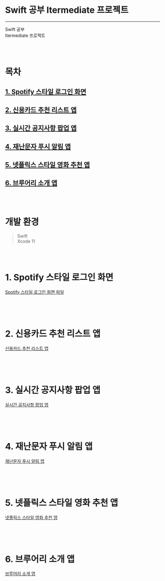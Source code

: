 # **Swift 공부 Itermediate 프로젝트**
<hr>

Swift 공부  
Itermediate 프로젝트  

<br>
<br>

# **목차**

## [1. Spotify 스타일 로그인 화면](#1.-Spotify-스타일-로그인-화면)  
## [2. 신용카드 추천 리스트 앱](#2.-신용카드-추천-리스트-앱)  
## [3. 실시간 공지사항 팝업 앱](#3.-실시간-공지사항-팝업-앱)  
## [4. 재난문자 푸시 알림 앱](#4.-재난문자-푸시-알림-앱)
## [5. 넷플릭스 스타일 영화 추천 앱](#5.-넷플릭스-스타일-영화-추천-앱)
## [6. 브루어리 소개 앱](#6.-브루어리-소개-앱)

<br>
<br>

# **개발 환경**

> Swift  
> Xcode 11




<br>
<br>

# **1. Spotify 스타일 로그인 화면**

[Spotify 스타일 로그인 화면 파일](https://github.com/wnsgur9137/Swift_Itermediate_Projects/tree/master/SpotifyLoginSampleApp)

<br>
<br>
<br>

# **2. 신용카드 추천 리스트 앱**

[신용카드 추천 리스트 앱](https://github.com/wnsgur9137/Swift_Itermediate_Projects/tree/master/CreditCardList)

<br>
<br>
<br>

# **3. 실시간 공지사항 팝업 앱**

[실시간 공지사항 팝업 앱](https://github.com/wnsgur9137/Swift_Itermediate_Projects/tree/master/Notice)

<br>
<br>
<br>

# **4. 재난문자 푸시 알림 앱**

[재난문자 푸시 알림 앱](https://github.com/wnsgur9137/Swift_Itermediate_Projects/tree/master/Warning)

<br>
<br>
<br>

# **5. 넷플릭스 스타일 영화 추천 앱**

[넷플릭스 스타일 영화 추천 앱](https://github.com/wnsgur9137/Swift_Itermediate_Projects/tree/master/NetflixStyleSampleApp)

<br>
<br>
<br>

# **6. 브루어리 소개 앱**

[브루어리 소개 앱](https://github.com/wnsgur9137/Swift_Itermediate_Projects/tree/master/Brewery)

<br>
<br>
<br>

